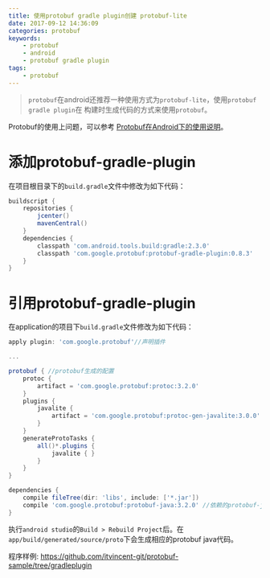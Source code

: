 ```yaml
---
title: 使用protobuf gradle plugin创建 protobuf-lite
date: 2017-09-12 14:36:09
categories: protobuf
keywords: 
    - protobuf
    - android
    - protobuf gradle plugin
tags: 
    - protobuf
---
```

> `protobuf`在android还推荐一种使用方式为`protobuf-lite`，使用`protobuf gradle plugin`在
构建时生成代码的方式来使用`protobuf`。

Protobuf的使用上问题，可以参考 [Protobuf在Android下的使用说明](/2017/03/28/protobuf-java-android-guildline/)。

# 添加protobuf-gradle-plugin
在项目根目录下的`build.gradle`文件中修改为如下代码：

```gradle
buildscript {
    repositories {
        jcenter()
        mavenCentral()
    }
    dependencies {
        classpath 'com.android.tools.build:gradle:2.3.0'
        classpath 'com.google.protobuf:protobuf-gradle-plugin:0.8.3'
    }
}
```
<!-- more -->

# 引用protobuf-gradle-plugin
在application的项目下`build.gradle`文件修改为如下代码：

```gradle
apply plugin: 'com.google.protobuf'//声明插件

...

protobuf { //protobuf生成的配置
    protoc {
        artifact = 'com.google.protobuf:protoc:3.2.0'
    }
    plugins {
        javalite {
            artifact = 'com.google.protobuf:protoc-gen-javalite:3.0.0'
        }
    }
    generateProtoTasks {
        all()*.plugins {
            javalite { }
        }
    }
}

dependencies {
    compile fileTree(dir: 'libs', include: ['*.jar'])
    compile 'com.google.protobuf:protobuf-java:3.2.0' //依赖的protobuf-java lib
}
```

执行`android studio`的`Build > Rebuild Project`后。在`app/build/generated/source/proto`下会生成相应的protobuf java代码。

程序样例:
https://github.com/itvincent-git/protobuf-sample/tree/gradleplugin
